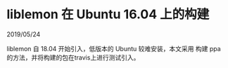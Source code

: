 # liblemon 在 Ubuntu 16.04 上的构建
2019/05/24

liblemon 自 18.04 开始引入，低版本的 Ubuntu 较难安装，本文采用 构建 ppa 的方法，并将构建的包在travis上进行测试引入。